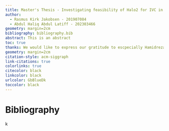 ```yaml
---
title: Master's Thesis - Investigating feasibility of Halo2 for IVC in Rust
author:
  - Rasmus Kirk Jakobsen - 201907084
  - Abdul Haliq Abdul Latiff - 202303466
geometry: margin=2cm
bibliography: bibliography.bib
abstract: This is an abstract
toc: true
thanks: We would like to express our gratitude to escpecially Hamidreza Khoshakhlagh.
geometry: margin=2cm
citation-style: acm-siggraph
link-citations: true
colorlinks: true
citecolor: black
linkcolor: black
urlcolor: GbBlueDk
toccolor: black
---
```


# Bibliography
k